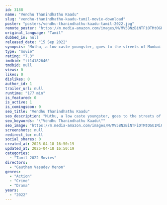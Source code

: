 ```yaml
---
id: 3188
name: "Vendhu Thanindhathu Kaadu"
slug: "vendhu-thanindhathu-kaadu-tamil-movie-download"
poster: "posters/vendhu-thanindhathu-kaadu-tamil-2022.jpg"
remote_poster: "https://m.media-amazon.com/images/M/MV5BNzBiNTFiOTMtOGU1Mi00MTFkLWI3MmUtYzBlMGE5NmI4YzE2XkEyXkFqcGc@._V1_SX300.jpg"
original_language: "Tamil"
dubbed_in: null
released_date: "15 Sep 2022"
synopsis: "Muthu, a low caste youngster, goes to the streets of Mumbai for a living. His quest takes him to a series of unexpected events, where he gets involved in the underground activities of Mumbai's Tamil gangsters. Will he get to the top?"
type: "movie"
rating: "7.3"
imdbid: "tt14182646"
tmdbid: null
views: 0
likes: 0
dislikes: 0
author_id: 1
trailer_url: null
runtime: "177 min"
is_featured: 0
is_active: 1
is_comingsoon: 0
seo_title: "Vendhu Thanindhathu Kaadu"
seo_description: "Muthu, a low caste youngster, goes to the streets of Mumbai for a living. His quest takes him to a series of unexpected events, where he gets involved in the underground activities of Mumbai's Tamil gangsters. Will he get to the top?"
seo_keywords: "\"Vendhu Thanindhathu Kaadu\""
seo_image: "https://m.media-amazon.com/images/M/MV5BNzBiNTFiOTMtOGU1Mi00MTFkLWI3MmUtYzBlMGE5NmI4YzE2XkEyXkFqcGc@._V1_SX300.jpg"
screenshots: null
redirect_to: null
social_shares: 0
created_at: 2025-04-18 16:50:19
updated_at: 2025-04-18 16:50:19
categories:
  - "Tamil 2022 Movies"
directors:
  - "Gautham Vasudev Menon"
genres:
  - "Action"
  - "Crime"
  - "Drama"
years:
  - "2022"
---
```

